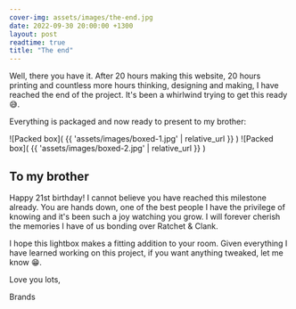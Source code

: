 ```yaml
---
cover-img: assets/images/the-end.jpg
date: 2022-09-30 20:00:00 +1300
layout: post
readtime: true
title: "The end"
---
```


Well, there you have it. After 20 hours making this website, 20 hours printing and countless more hours thinking, designing and making, I have reached the end of the project. It's been a whirlwind trying to get this ready 😅.

Everything is packaged and now ready to present to my brother:

![Packed box]( {{ 'assets/images/boxed-1.jpg' | relative_url }} )
![Packed box]( {{ 'assets/images/boxed-2.jpg' | relative_url }} )

## To my brother

Happy 21st birthday! I cannot believe you have reached this milestone already. You are hands down, one of the best people I have the privilege of knowing and it's been such a joy watching you grow. I will forever cherish the memories I have of us bonding over Ratchet & Clank.

I hope this lightbox makes a fitting addition to your room. Given everything I have learned working on this project, if you want anything tweaked, let me know 😁.

Love you lots,

Brands
